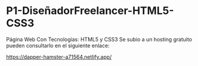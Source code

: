 # P1-DiseñadorFreelancer-HTML5-CSS3
Página Web Con Tecnologías: HTML5 y CSS3
Se subio a un hosting gratuito  pueden consultarlo en el siguiente enlace: 


https://dapper-hamster-a71564.netlify.app/
